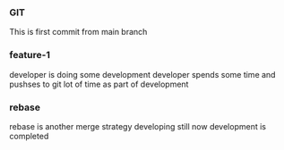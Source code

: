 ### GIT
This is first commit from main branch

### feature-1
 developer is doing some development 
 developer spends some time and pushses to git lot of time as part of development

### rebase
rebase is another merge strategy
developing still 
now development is completed